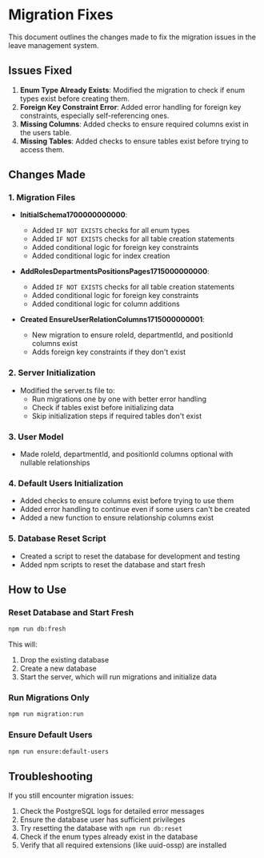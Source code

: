 # Migration Fixes

This document outlines the changes made to fix the migration issues in the leave management system.

## Issues Fixed

1. **Enum Type Already Exists**: Modified the migration to check if enum types exist before creating them.
2. **Foreign Key Constraint Error**: Added error handling for foreign key constraints, especially self-referencing ones.
3. **Missing Columns**: Added checks to ensure required columns exist in the users table.
4. **Missing Tables**: Added checks to ensure tables exist before trying to access them.

## Changes Made

### 1. Migration Files

- **InitialSchema1700000000000**: 
  - Added `IF NOT EXISTS` checks for all enum types
  - Added `IF NOT EXISTS` checks for all table creation statements
  - Added conditional logic for foreign key constraints
  - Added conditional logic for index creation

- **AddRolesDepartmentsPositionsPages1715000000000**:
  - Added `IF NOT EXISTS` checks for all table creation statements
  - Added conditional logic for foreign key constraints
  - Added conditional logic for column additions

- **Created EnsureUserRelationColumns1715000000001**:
  - New migration to ensure roleId, departmentId, and positionId columns exist
  - Adds foreign key constraints if they don't exist

### 2. Server Initialization

- Modified the server.ts file to:
  - Run migrations one by one with better error handling
  - Check if tables exist before initializing data
  - Skip initialization steps if required tables don't exist

### 3. User Model

- Made roleId, departmentId, and positionId columns optional with nullable relationships

### 4. Default Users Initialization

- Added checks to ensure columns exist before trying to use them
- Added error handling to continue even if some users can't be created
- Added a new function to ensure relationship columns exist

### 5. Database Reset Script

- Created a script to reset the database for development and testing
- Added npm scripts to reset the database and start fresh

## How to Use

### Reset Database and Start Fresh

```bash
npm run db:fresh
```

This will:
1. Drop the existing database
2. Create a new database
3. Start the server, which will run migrations and initialize data

### Run Migrations Only

```bash
npm run migration:run
```

### Ensure Default Users

```bash
npm run ensure:default-users
```

## Troubleshooting

If you still encounter migration issues:

1. Check the PostgreSQL logs for detailed error messages
2. Ensure the database user has sufficient privileges
3. Try resetting the database with `npm run db:reset`
4. Check if the enum types already exist in the database
5. Verify that all required extensions (like uuid-ossp) are installed